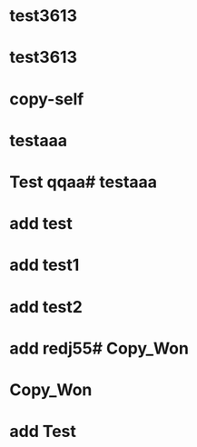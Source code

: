 # test3613
# test3613
# copy-self
# testaaa

# Test qqaa# testaaa


# add test
# add test1
# add test2
# add redj55# Copy_Won
# Copy_Won
# add Test